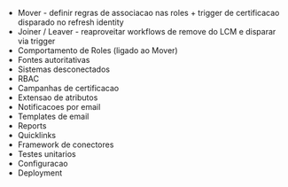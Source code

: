 * Mover - definir regras de associacao nas roles + trigger de certificacao disparado no refresh identity
* Joiner / Leaver - reaproveitar workflows de remove do LCM e disparar via trigger
* Comportamento de Roles (ligado ao Mover)
* Fontes autoritativas
* Sistemas desconectados
* RBAC
* Campanhas de certificacao
* Extensao de atributos
* Notificacoes por email
* Templates de email
* Reports
* Quicklinks
* Framework de conectores
* Testes unitarios
* Configuracao 
* Deployment
